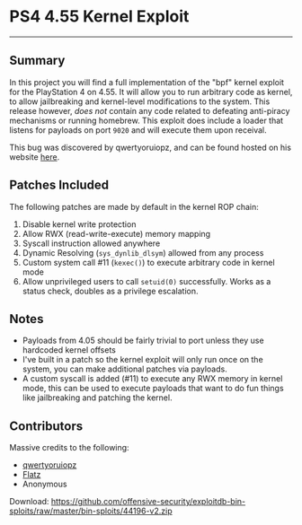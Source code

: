 # PS4 4.55 Kernel Exploit
---
## Summary
In this project you will find a full implementation of the "bpf" kernel exploit for the PlayStation 4 on 4.55. It will allow you to run arbitrary code as kernel, to allow jailbreaking and kernel-level modifications to the system. This release however, *does not* contain any code related to defeating anti-piracy mechanisms or running homebrew. This exploit does include a loader that listens for payloads on port `9020` and will execute them upon receival.

This bug was discovered by qwertyoruiopz, and can be found hosted on his website [here](http://crack.bargains/455/).

## Patches Included
The following patches are made by default in the kernel ROP chain:
1) Disable kernel write protection
2) Allow RWX (read-write-execute) memory mapping
3) Syscall instruction allowed anywhere
4) Dynamic Resolving (`sys_dynlib_dlsym`) allowed from any process
4) Custom system call #11 (`kexec()`) to execute arbitrary code in kernel mode
5) Allow unprivileged users to call `setuid(0)` successfully. Works as a status check, doubles as a privilege escalation.

## Notes
- Payloads from 4.05 should be fairly trivial to port unless they use hardcoded kernel offsets
- I've built in a patch so the kernel exploit will only run once on the system, you can make additional patches via payloads.
- A custom syscall is added (#11) to execute any RWX memory in kernel mode, this can be used to execute payloads that want to do fun things like jailbreaking and patching the kernel.


## Contributors
Massive credits to the following:

- [qwertyoruiopz](https://twitter.com/qwertyoruiopz)
- [Flatz](https://twitter.com/flat_z)
- Anonymous

Download: https://github.com/offensive-security/exploitdb-bin-sploits/raw/master/bin-sploits/44196-v2.zip